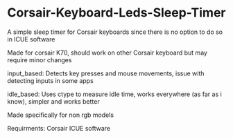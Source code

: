 # Corsair-Keyboard-Leds-Sleep-Timer

A simple sleep timer for Corsair keyboards since there is no option to do so in ICUE software

Made for corsair K70, should work on other Corsair keyboard but may require minor changes

input_based: Detects key presses and mouse movements, issue with detecting inputs in some apps

idle_based: Uses ctype to measure idle time, works everywhere (as far as i know), simpler and works better

Made specifically for non rgb models

Requirments: Corsair ICUE software
